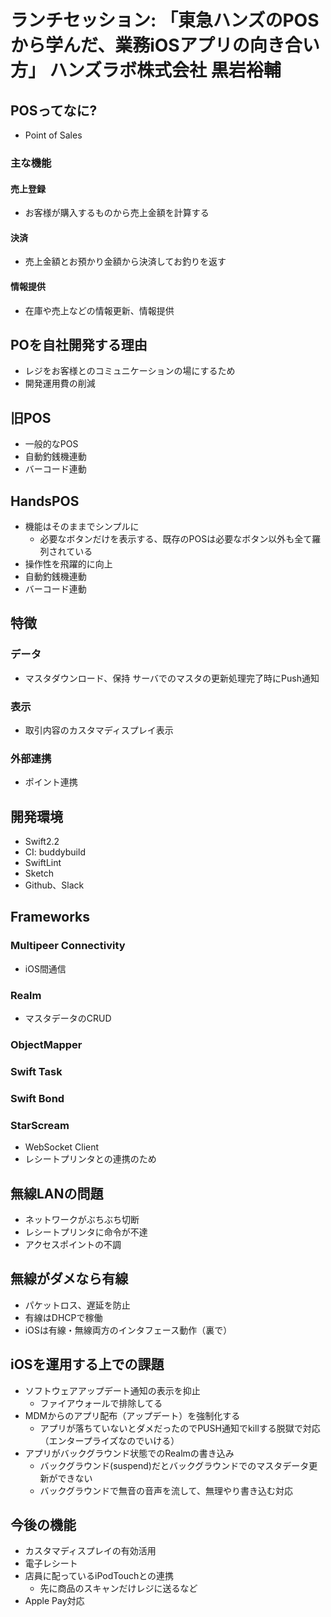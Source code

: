 # ランチセッション: 「東急ハンズのPOSから学んだ、業務iOSアプリの向き合い方」 ハンズラボ株式会社 黒岩裕輔

## POSってなに?
* Point of Sales

### 主な機能

#### 売上登録
* お客様が購入するものから売上金額を計算する

#### 決済
* 売上金額とお預かり金額から決済してお釣りを返す

#### 情報提供
* 在庫や売上などの情報更新、情報提供

## POを自社開発する理由

* レジをお客様とのコミュニケーションの場にするため
* 開発運用費の削減

## 旧POS
* 一般的なPOS
* 自動釣銭機連動
* バーコード連動

## HandsPOS
* 機能はそのままでシンプルに
  * 必要なボタンだけを表示する、既存のPOSは必要なボタン以外も全て羅列されている
* 操作性を飛躍的に向上
* 自動釣銭機連動
* バーコード連動

## 特徴
### データ
* マスタダウンロード、保持
   サーバでのマスタの更新処理完了時にPush通知

### 表示
* 取引内容のカスタマディスプレイ表示

### 外部連携
* ポイント連携

## 開発環境
* Swift2.2
* CI: buddybuild
* SwiftLint
* Sketch
* Github、Slack

## Frameworks

### Multipeer Connectivity
  * iOS間通信

### Realm
  * マスタデータのCRUD

### ObjectMapper

### Swift Task

### Swift Bond

### StarScream
  * WebSocket Client
  * レシートプリンタとの連携のため

## 無線LANの問題
* ネットワークがぶちぶち切断
* レシートプリンタに命令が不達
* アクセスポイントの不調

## 無線がダメなら有線
* パケットロス、遅延を防止
* 有線はDHCPで稼働
* iOSは有線・無線両方のインタフェース動作（裏で）

## iOSを運用する上での課題
* ソフトウェアアップデート通知の表示を抑止
  * ファイアウォールで排除してる
* MDMからのアプリ配布（アップデート）を強制化する
  * アプリが落ちていないとダメだったのでPUSH通知でkillする脱獄で対応（エンタープライズなのでいける）
* アプリがバックグラウンド状態でのRealmの書き込み
  * バックグラウンド(suspend)だとバックグラウンドでのマスタデータ更新ができない
  * バックグラウンドで無音の音声を流して、無理やり書き込む対応

## 今後の機能
* カスタマディスプレイの有効活用
* 電子レシート
* 店員に配っているiPodTouchとの連携
  * 先に商品のスキャンだけレジに送るなど
* Apple Pay対応

